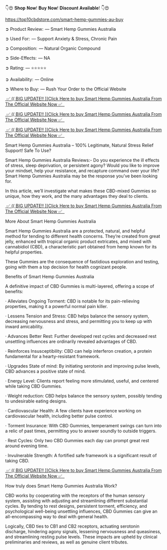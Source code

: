 👇😍 𝐒𝐡𝐨𝐩 𝐍𝐨𝐰! 𝐁𝐮𝐲 𝐍𝐨𝐰! 𝐃𝐢𝐬𝐜𝐨𝐮𝐧𝐭 𝐀𝐯𝐚𝐢𝐥𝐚𝐛𝐥𝐞! 👇😍

https://top10cbdstore.com/smart-hemp-gummies-au-buy



➲ Product Review:  — Smart Hemp Gummies Australia

➲ Used For:  — Support Anxiety & Stress, Chronic Pain

➲ Composition:  — Natural Organic Compound

➲ Side-Effects:  — NA

➲ Rating: — ⭐⭐⭐⭐⭐

➲ Availability:  — Online

➲ Where to Buy: — Rush Your Order to the Official Website


<a href="https://top10cbdstore.com/smart-hemp-gummies-au-buy">&nbsp;✅ (( BIG UPDATE!! ))Click Here to buy Smart Hemp Gummies Australia From The Official Website Now ✅ &nbsp;</a>

<a href="https://top10cbdstore.com/smart-hemp-gummies-au-buy">&nbsp;✅ (( BIG UPDATE!! ))Click Here to buy Smart Hemp Gummies Australia From The Official Website Now ✅ &nbsp;</a>

<a href="https://top10cbdstore.com/smart-hemp-gummies-au-buy">&nbsp;✅ (( BIG UPDATE!! ))Click Here to buy Smart Hemp Gummies Australia From The Official Website Now ✅ &nbsp;</a>



Smart Hemp Gummies Australia – 100% Legitimate, Natural Stress Relief Support! Safe To Use?

Smart Hemp Gummies Australia Reviews:- Do you experience the ill effects of stress, sleep deprivation, or persistent agony? Would you like to improve your mindset, help your resistance, and recapture command over your life? Smart Hemp Gummies Australia may be the response you’ve been looking for.

In this article, we’ll investigate what makes these CBD-mixed Gummies so unique, how they work, and the many advantages they deal to clients.


<a href="https://top10cbdstore.com/smart-hemp-gummies-au-buy">&nbsp;✅ (( BIG UPDATE!! ))Click Here to buy Smart Hemp Gummies Australia From The Official Website Now ✅ &nbsp;</a>


More About Smart Hemp Gummies Australia

Smart Hemp Gummies Australia are a protected, natural, and helpful method for tending to different health concerns. They’re created from great jelly, enhanced with tropical organic product extricates, and mixed with cannabidiol (CBD), a characteristic part obtained from hemp known for its helpful properties.

These Gummies are the consequence of fastidious exploration and testing, going with them a top decision for health cognizant people.

 

Benefits of Smart Hemp Gummies Australia

A definitive impact of CBD Gummies is multi-layered, offering a scope of benefits:

·       Alleviates Ongoing Torment: CBD is notable for its pain-relieving properties, making it a powerful normal pain killer.

·       Lessens Tension and Stress: CBD helps balance the sensory system, decreasing nervousness and stress, and permitting you to keep up with inward amicability.

·       Advances Better Rest: Further developed rest cycles and decreased rest unsettling influences are ordinarily revealed advantages of CBD.

·       Reinforces Insusceptibility: CBD can help interferon creation, a protein fundamental for a hearty-resistant framework.

·       Upgrades State of mind: By initiating serotonin and improving pulse levels, CBD advances a positive state of mind.

·       Energy Level: Clients report feeling more stimulated, useful, and centered while taking CBD Gummies.

·       Weight reduction: CBD helps balance the sensory system, possibly tending to undesirable eating designs.

·       Cardiovascular Health: A few clients have experience working on cardiovascular health, including better pulse control.

·       Torment Insurance: With CBD Gummies, temperament swings can turn into a relic of past times, permitting you to answer soundly to outside triggers.

·       Rest Cycles: Only two CBD Gummies each day can prompt great rest around evening time.

·       Invulnerable Strength: A fortified safe framework is a significant result of taking CBD.


<a href="https://top10cbdstore.com/smart-hemp-gummies-au-buy">&nbsp;✅ (( BIG UPDATE!! ))Click Here to buy Smart Hemp Gummies Australia From The Official Website Now ✅ &nbsp;</a>


How truly does Smart Hemp Gummies Australia Work?

CBD works by cooperating with the receptors of the human sensory system, assisting with adjusting and streamlining different substantial cycles. By tending to rest designs, persistent torment, efficiency, and psychological well-being unsettling influences, CBD Gummies can give an all-encompassing way to deal with general health.

Logically, CBD ties to CB1 and CB2 receptors, actuating serotonin discharge, hindering agony signals, lessening nervousness and queasiness, and streamlining resting pulse levels. These impacts are upheld by clinical preliminaries and reviews, as well as genuine client tributes.

